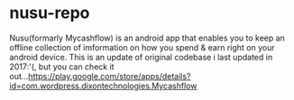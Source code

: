 # nusu-repo
Nusu(formarly Mycashflow) is an android app that enables you to keep an offline collection of imformation on how you spend &amp; earn right on your android device.
This is an update of original codebase i last updated in 2017:'(, but you can check it out...https://play.google.com/store/apps/details?id=com.wordpress.dixontechnologies.Mycashflow
